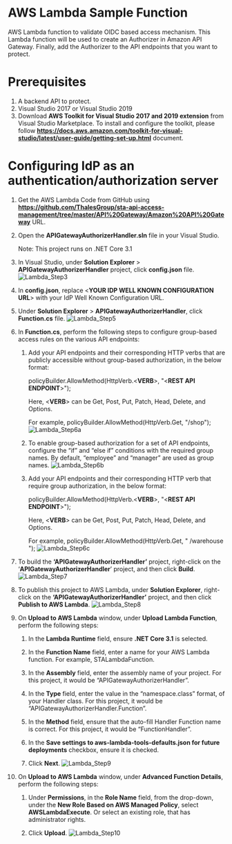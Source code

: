 # AWS Lambda Sample Function
AWS Lambda function to validate OIDC based access mechanism. This Lambda function will be used to create an Authorizer in Amazon API Gateway. Finally, add the Authorizer to the API endpoints that you want to protect.

# Prerequisites 
1. A backend API to protect.
2. Visual Studio 2017 or Visual Studio 2019
3. Download **AWS Toolkit for Visual Studio 2017 and 2019 extension** from Visual Studio Marketplace. To install and configure the toolkit, please follow **https://docs.aws.amazon.com/toolkit-for-visual-studio/latest/user-guide/getting-set-up.html** document.

# Configuring IdP as an authentication/authorization server
1.	Get the AWS Lambda Code from GitHub using **https://github.com/ThalesGroup/sta-api-access-management/tree/master/API%20Gateway/Amazon%20API%20Gateway**  URL. 

2.	Open the **APIGatewayAuthorizerHandler.sln** file in your Visual Studio.

    Note: This project runs on .NET Core 3.1

3.	In Visual Studio, under **Solution Explorer** > **APIGatewayAuthorizerHandler** project, click **config.json** file.
    ![Lambda_Step3](/Resources/Lambda_Step3.png)
 
4.	In **config.json**, replace <**YOUR IDP WELL KNOWN CONFIGURATION URL**> with your IdP Well Known Configuration URL.

5.	Under **Solution Explorer** > **APIGatewayAuthorizerHandler**, click **Function.cs** file.
    ![Lambda_Step5](/Resources/Lambda_Step5.png)

6.	In **Function.cs**, perform the following steps to configure group-based access rules on the various API endpoints:

    1.  Add your API endpoints and their corresponding HTTP verbs that are publicly accessible without group-based authorization, in the below format:

        policyBuilder.AllowMethod(HttpVerb.<**VERB**>, "<**REST API ENDPOINT**>");

        Here, <**VERB**> can be Get, Post, Put, Patch, Head, Delete, and Options. 

        For example, policyBuilder.AllowMethod(HttpVerb.Get, "/shop");
        ![Lambda_Step6a](/Resources/Lambda_Step6a.png)
   
    2.	To enable group-based authorization for a set of API endpoints, configure the “if” and “else if” conditions with the  required group names. By default, “employee” and “manager” are used as group names.
        ![Lambda_Step6b](/Resources/Lambda_Step6b.png)

    3.	Add your API endpoints and their corresponding HTTP verb that require group authorization, in the below format:

        policyBuilder.AllowMethod(HttpVerb.<**VERB**>, "<**REST API ENDPOINT**>");

        Here, <**VERB**> can be Get, Post, Put, Patch, Head, Delete, and Options.

        For example, policyBuilder.AllowMethod(HttpVerb.Get, " /warehouse ");
        ![Lambda_Step6c](/Resources/Lambda_Step6c.png)
 
7.	To build the **‘APIGatewayAuthorizerHandler’** project, right-click on the ‘**APIGatewayAuthorizerHandler**’ project, and then click **Build**.</br>
	![Lambda_Step7](/Resources/Lambda_Step7.png) 

8.	To publish this project to AWS Lambda, under **Solution Explorer**, right-click on the **‘APIGatewayAuthorizerHandler’** project, and then click **Publish to AWS Lambda**.
	![Lambda_Step8](/Resources/Lambda_Step8.png)

9.	On **Upload to AWS Lambda** window, under **Upload Lambda Function**, perform the following steps:

    1.	In the **Lambda Runtime** field, ensure **.NET Core 3.1** is selected.

    2.	In the **Function Name** field, enter a name for your AWS Lambda function. For example, STALambdaFunction.

    3.	In the **Assembly** field, enter the assembly name of your project. For this project, it would be “APIGatewayAuthorizerHandler”.

    4.	In the **Type** field, enter the value in the “namespace.class” format, of your Handler class. For this project, it would be “APIGatewayAuthorizerHandler.Function”.

    5.	In the **Method** field, ensure that the auto-fill Handler Function name is correct. For this project, it would be “FunctionHandler”.

    6.	In the **Save settings to aws-lambda-tools-defaults.json for future deployments** checkbox, ensure it is checked.

    7.	Click **Next**.
    ![Lambda_Step9](/Resources/Lambda_Step9.png)
 
10.	On **Upload to AWS Lambda** window, under **Advanced Function Details**, perform the following steps:

    1.	Under **Permissions**, in the **Role Name** field, from the drop-down, under the **New Role Based on AWS Managed Policy**, select **AWSLambdaExecute**. Or select an existing role, that has administrator rights.

    2.	Click **Upload**.
    ![Lambda_Step10](/Resources/Lambda_Step10.png)

